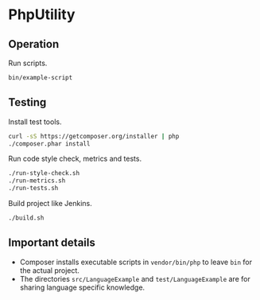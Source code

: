 # PhpUtility


## Operation

Run scripts.

```sh
bin/example-script
```


## Testing

Install test tools.

```sh
curl -sS https://getcomposer.org/installer | php
./composer.phar install
```

Run code style check, metrics and tests.

```sh
./run-style-check.sh
./run-metrics.sh
./run-tests.sh
```

Build project like Jenkins.

```sh
./build.sh
```


## Important details

* Composer installs executable scripts in `vendor/bin/php` to leave `bin` for the actual project.
* The directories `src/LanguageExample` and `test/LanguageExample` are for sharing language specific knowledge.
